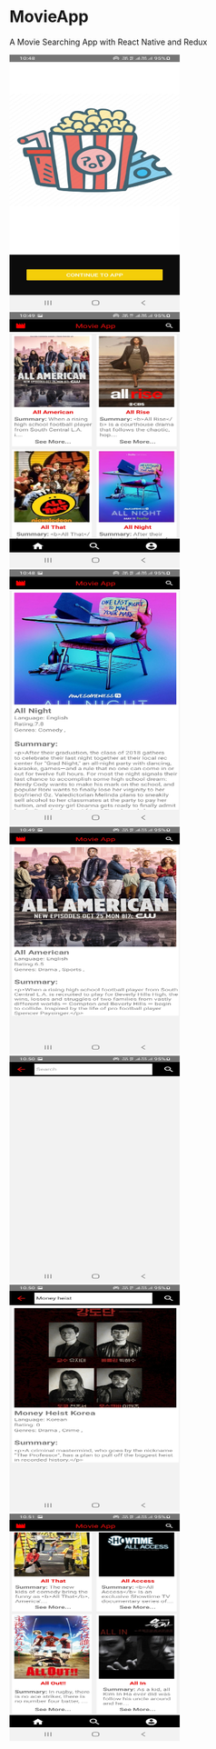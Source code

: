 # MovieApp
A Movie Searching App with React Native and Redux

<Img src="https://github.com/ravindrapratappatel/MovieApp/blob/main/screenshot/1.jpg" width=300px, height=450px  />   
<Img src="https://github.com/ravindrapratappatel/MovieApp/blob/main/screenshot/2.jpg" width=300px, height=450px  /> 
<Img src="https://github.com/ravindrapratappatel/MovieApp/blob/main/screenshot/3.jpg" width=300px, height=450px  />
<Img src="https://github.com/ravindrapratappatel/MovieApp/blob/main/screenshot/4.jpg" width=300px, height=400px  />
<Img src="https://github.com/ravindrapratappatel/MovieApp/blob/main/screenshot/5.jpg" width=300px, height=400px  />
<Img src="https://github.com/ravindrapratappatel/MovieApp/blob/main/screenshot/6.jpg" width=300px, height=400px  />
<Img src="https://github.com/ravindrapratappatel/MovieApp/blob/main/screenshot/7.jpg" width=300px, height=400px  />

